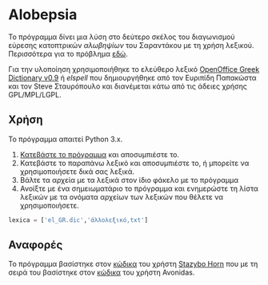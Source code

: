 # Alobepsia
Το πρόγραμμα δίνει μια λύση στο δεύτερο σκέλος του διαγωνισμού εύρεσης κατοπτρικών *αλωβηψίων* του Σαραντάκου με τη χρήση λεξικού. Περισσότερα για το πρόβλημα [εδώ](https://sarantakos.wordpress.com/2017/02/10/atbash).

Για την υλοποίηση χρησιμοποιήθηκε το ελεύθερο λεξικό [OpenOffice Greek Dictionary v0.9](http://www.elspell.gr/) ή *elspell* που δημιουργήθηκε από τον Ευριπίδη Παπακώστα και τον Steve Σταυρόπουλο και διανέμεται κάτω από τις άδειες χρήσης GPL/MPL/LGPL.

## Χρήση

Το πρόγραμμα απαιτεί Python 3.x.

1. [Κατεβάστε το πρόγραμμα](https://github.com/Protonotarios/Alobepsia/releases/) και αποσυμπιέστε το.
2. Κατεβάστε το παραπάνω λεξικό και αποσυμπιέστε το, ή μπορείτε να χρησιμοποιήσετε δικά σας λεξικά.
3. Βάλτε τα αρχεία με τα λεξικά στον ίδιο φάκελο με το πρόγραμμα
4. Ανοίξτε με ένα σημειωματάριο το πρόγραμμα και ενημερώστε τη λίστα λεξικών με τα ονόματα αρχείων των λεξικών που θέλετε να χρησιμοποιήσετε.
```python
lexica = ['el_GR.dic','άλλολεξικό,txt']
``` 

## Αναφορές

Το πρόγραμμα βασίστηκε στον [κώδικα](https://sarantakos.wordpress.com/2017/02/10/atbash/#comment-413939) του χρήστη [Stazybο Hοrn](https://malvumaldit.wordpress.com/) που με τη σειρά του βασίστηκε στον [κώδικα](https://sarantakos.wordpress.com/2017/02/10/atbash/#comment-413901) του χρήστη Avonidas.
